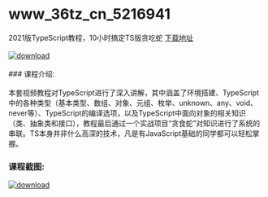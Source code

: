 # www_36tz_cn_5216941
2021版TypeScript教程，10小时搞定TS版贪吃蛇
[下载地址](http://www.36tz.cn/article/5216941 "下载地址")
<br/></br>[![download](http://36tz.cn/muke_img/2020_12_2-57-300x176.png "下载地址")](http://www.36tz.cn/article/5216941 "下载地址")
<br/></br>### 课程介绍:<br/></br>本套视频教程对TypeScript进行了深入讲解，其中涵盖了环境搭建、TypeScript中的各种类型（基本类型、数组、对象、元组、枚举、unknown、any、void、never等）、TypeScript的编译选项，以及TypeScript中面向对象的相关知识（类、抽象类和接口），教程最后通过一个实战项目“贪食蛇”对知识进行了系统的串联。TS本身并非什么高深的技术，凡是有JavaScript基础的同学都可以轻松掌握。

### 课程截图:
[![download](http://36tz.cn/muke_img/2020_12_1-63.png "下载地址")](http://www.36tz.cn/article/5216941 "下载地址")
